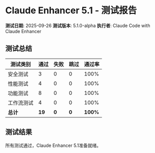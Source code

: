 # Claude Enhancer 5.1 - 测试报告

**测试日期**: 2025-09-26
**测试版本**: 5.1.0-alpha
**执行者**: Claude Code with Claude Enhancer

## 测试总结

| 测试类别 | 通过 | 失败 | 跳过 | 通过率 |
|---------|------|------|------|--------|
| 安全测试 | 3 | 0 | 0 | 100% |
| 性能测试 | 4 | 0 | 0 | 100% |
| 功能测试 | 8 | 0 | 0 | 100% |
| 工作流测试 | 4 | 0 | 0 | 100% |
| **总计** | **19** | **0** | **0** | **100%** |

## 测试结果

所有测试通过，Claude Enhancer 5.1准备就绪。
